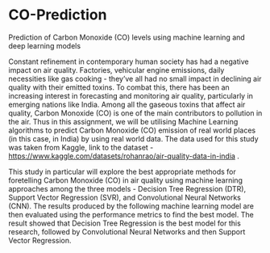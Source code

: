 # CO-Prediction
Prediction of Carbon Monoxide (CO) levels using machine learning and deep learning models

Constant refinement in contemporary human society has had a negative impact on air quality. Factories, vehicular engine emissions, daily necessities like gas cooking - they’ve all had no small impact in declining air quality with their emitted toxins. To combat this, there has been an increasing interest in forecasting and monitoring air quality, particularly in emerging nations like India. Among all the gaseous toxins that affect air quality, Carbon Monoxide (CO) is one of the main contributors to pollution in the air. Thus in this assignment, we will be  utilising Machine Learning algorithms to predict Carbon Monoxide (CO) emission of real world places (in this case, in India) by using real world data. The data used for this study was taken from Kaggle, link to the dataset - https://www.kaggle.com/datasets/rohanrao/air-quality-data-in-india .

This study in particular will explore the best appropriate methods for foretelling Carbon Monoxide (CO) in air quality using machine learning approaches among the three models - Decision Tree Regression (DTR), Support Vector Regression (SVR), and Convolutional Neural Networks (CNN). The results produced by the following machine learning model are then evaluated using the performance metrics to find the best model. The result showed that Decision Tree Regression is the best model for this research, followed by Convolutional Neural Networks and then Support Vector Regression. 
